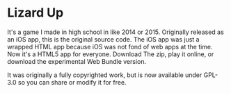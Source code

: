 # Lizard Up

It's a game I made in high school in like 2014 or 2015. Originally released
as an iOS app, this is the original source code. The iOS app was
just a wrapped HTML app because iOS was not fond of web apps
at the time. Now it's a HTML5 app for everyone. Download
The zip, play it online, or download the experimental 
Web Bundle version.

It was originally a fully copyrighted work, but is now available
under GPL-3.0 so you can share or modify it for free.
